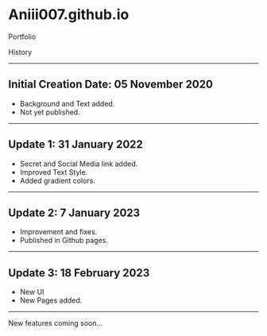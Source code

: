 # Aniii007.github.io
Portfolio

History
_____________________________________
Initial Creation Date: 05 November 2020 
--------------------------------------
- Background and Text added.
- Not yet published.
_____________________________________
Update 1: 31 January 2022
----------------------------------------
- Secret and Social Media link added.
- Improved Text Style.
- Added gradient colors.
_____________________________________
Update 2: 7 January 2023
--------------------------------------------
- Improvement and fixes.
- Published in Github pages.
_____________________________________
Update 3: 18 February 2023
--------------------------------------------
- New UI
- New Pages added.
______________________________________
New features coming soon...
